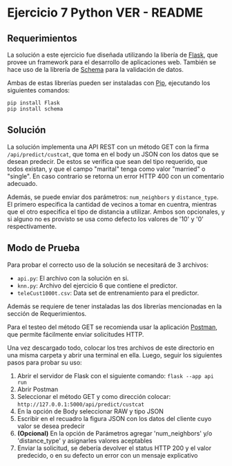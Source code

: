# Ejercicio 7 Python VER - README

## Requerimientos
La solución a este ejercicio fue diseñada utilizando la libería de [Flask](https://flask.palletsprojects.com/en/2.2.x/), que provee un framework para el desarrollo de aplicaciones web. También se hace uso de la librería de [Schema](https://pypi.org/project/schema/) para la validación de datos.

Ambas de estas librerías pueden ser instaladas con [Pip](https://pypi.org/project/pip/), ejecutando los siguientes comandos:
```
pip install Flask
pip install schema
```

## Solución
La solución implementa una API REST con un método GET con la firma `/api/predict/custcat`, que toma en el body un JSON con los datos que se desean predecir. De estos se verifica que sean del tipo requerido, que todos existan, y que el campo "marital" tenga como valor "married" o "single". En caso contrario se retorna un error HTTP 400 con un comentario adecuado.

Además, se puede enviar dos parámetros: `num_neighbors` y `distance_type`. El primero especifica la cantidad de vecinos a tomar en cuentra, mientras que el otro especifica el tipo de distancia a utilizar. Ambos son opcionales, y si alguno no es provisto se usa como defecto los valores de '10' y '0' respectivamente.

## Modo de Prueba
Para probar el correcto uso de la solución se necesitará de 3 archivos:
- `api.py`: El archivo con la solución en si.
- `knn.py`: Archivo del ejercicio 6 que contiene el predictor.
- `teleCust1000t.csv`: Data set de entrenamiento para el predictor.

Además se requiere de tener instaladas las dos librerías mencionadas en la sección de Requerimientos.

Para el testeo del método GET se recomienda usar la aplicación [Postman](https://www.postman.com/), que permite fácilmente enviar solicitudes HTTP.

Una vez descargado todo, colocar los tres archivos de este directorio en una misma carpeta y abrir una terminal en ella. Luego, seguir los siguientes pasos para probar su uso:
1. Abrir el servidor de Flask con el siguiente comando: `flask --app api run`
2. Abrir Postman
3. Seleccionar el método GET y como dirección colocar: `http://127.0.0.1:5000/api/predict/custcat`
4. En la opción de Body seleccionar RAW y tipo JSON
5. Escribir en el recuadro la figura JSON con los datos del cliente cuyo valor se desea predecir
6. **(Opcional)** En la opción de Parámetros agregar 'num_neighbors' y/o 'distance_type' y asignarles valores aceptables
7. Enviar la solicitud, se debería devolver el status HTTP 200 y el valor predecido, o en su defecto un error con un mensaje explicativo
